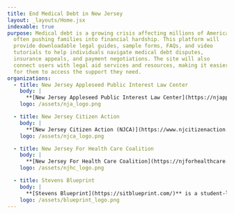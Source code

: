 ```yaml
---
title: End Medical Debt in New Jersey
layout: _layouts/Home.jsx
indexable: true
purpose: Medical debt is a growing crisis affecting millions of Americans,
  often pushing families into financial hardship. This platform will
  provide downloadable legal guides, sample forms, FAQs, and video
  tutorials to help individuals navigate medical debt disputes,
  insurance appeals, and payment negotiations. The site will also
  connect users with legal aid services and resources, making it easier
  for them to access the support they need.
organizations:
  - title: New Jersey Appleseed Public Interest Law Center
    body: |
      **[New Jersey Appleseed Public Interest Law Center](https://njappleseed.org/)** is a nonprofit legal advocacy organization working to drive systemic change through the law. Founded in the late 1990s and rooted in a national network inspired by consumer advocate Ralph Nader and civil rights attorney Arthur Kinoy, NJ Appleseed focuses on law-based solutions—ranging from litigation and legislation to education and coalition-building. Its core advocacy areas include Empowering Voters, Health Care, Government & Corporate Accountability, and Community and Environmental Health. With a small staff, NJ Appleseed is highly effective, partnering with other public interest groups and coalitions to promote justice and equity throughout New Jersey.
    logo: /assets/nja_logo.png

  - title: New Jersey Citizen Action
    body: |
      **[New Jersey Citizen Action (NJCA)](https://www.njcitizenaction.org/)** is a statewide coalition and grassroots organization that fights for social, racial, and economic justice for all. NJCA combines political advocacy, electoral campaigns, public outreach, and community empowerment programs to make a real difference in the lives of everyday New Jerseyans. With this comprehensive approach, the organization addresses systemic and institutional issues as well as the pressing needs and interests of low- and moderate-income individuals across the state.
    logo: /assets/njca_logo.png

  - title: New Jersey For Health Care Coalition
    body: |
      **[New Jersey For Health Care Coalition](https://njforhealthcare.org/)** is dedicated to common sense, consumer friendly solutions to ensure every New Jerseyan can get the health care they need, when they need it, and at a price they can afford.  The coalition came together in 2008 to address the crisis of a lack of quality, affordable and accessible health coverage for our residents. Since its inception, the coalition has distinguished itself as the leading voice for consumers in federal and state health care reform efforts. Member organizations represent over two million New Jerseyans and include allied patient advocates, community and faith-based groups, labor, racial justice advocates, research and policy organizations, child, senior and women’s advocacy groups, and social service providers. Together the coalition has won important victories that have expanded coverage, increased protections and helped lower costs for patients and consumers.
    logo: /assets/njhc_logo.png

  - title: Stevens Blueprint
    body: |
      **[Stevens Blueprint](https://sitblueprint.com/)** is a student-led organization at Stevens Institute of Technology that develops pro bono technical solutions for non-profit organizations. They partnered with NJA, NJCA, and NJHC to create this website to help New Jersey residents navigate the complexities of medical debt. Their mission is to empower communities through technology and innovation, providing valuable resources and support to those in need.
    logo: /assets/blueprint_logo.png
---
```

